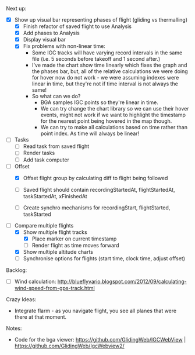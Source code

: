 Next up:

- [x] Show up visual bar representing phases of flight (gliding vs thermalling)
    - [x] Finish refactor of saved flight to use Analysis
    - [x] Add phases to Analysis
    - [x] Display visual bar
    - [x] Fix problems with non-linear time:
      - Some IGC tracks will have varying record intervals in the same file
          (i.e. 5 seconds before takeoff and 1 second after.)
      - I've made the chart show time linearly which fixes the graph and the
          phases bar, but, all of the relative calculations we were doing for
          hover now do not work - we were assuming indexes were linear in time,
          but they're not if time interval is not always the same!
      - So what can we do?
          - BGA samples IGC points so they're linear in time.
          - We can try change the chart library so we can use their hover
              events, might not work if we want to highlight the timestamp for
              the nearest point being hovered in the map though.
          - We can try to make all calculations based on time rather than point
              index. As time will always be linear!

- [ ] Tasks
  - [ ] Read task from saved flight
  - [ ] Render tasks
  - [ ] Add task computer

- [ ] Offset
  - [x] Offset flight group by calculating diff to flight being followed
  - [ ] Saved flight should contain recordingStartedAt, flightStartedAt,
      taskStartedAt, xFinishedAt
  - [ ] Create synchro mechanisms for recordingStart, flightStarted, taskStarted


- [ ] Compare multiple flights
  - [x] Show multiple flight tracks
      - [x] Place marker on current timestamp
      - [ ] Render flight as time moves forward
  - [x] Show multiple altitude charts
  - [ ] Synchronise options for flights (start time, clock time, adjust offset)

Backlog:
  - [ ] Wind calculation: http://blueflyvario.blogspot.com/2012/09/calculating-wind-speed-from-gps-track.html

Crazy Ideas:

- Integrate flarm - as you navigate flight, you see all planes that were there
    at that moment.

Notes:

- Code for the bga viewer: https://github.com/GlidingWeb/IGCWebView | https://github.com/GlidingWeb/IgcWebview2/
